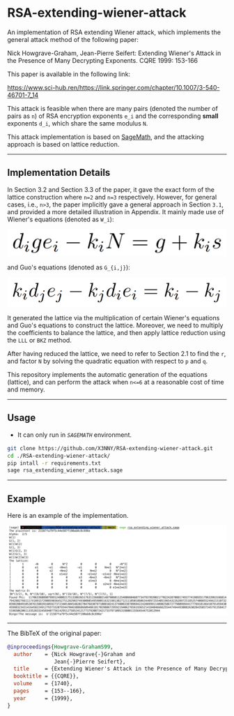 # RSA-extending-wiener-attack

An implementation of RSA extending Wiener attack, which implements the general attack method of the following paper:

Nick Howgrave-Graham, Jean-Pierre Seifert:
Extending Wiener's Attack in the Presence of Many Decrypting Exponents. CQRE 1999: 153-166

This paper is available in the following link:

https://www.sci-hub.ren/https://link.springer.com/chapter/10.1007/3-540-46701-7_14

This attack is feasible when there are many pairs (denoted the number of pairs as `n`) of RSA encryption exponents `e_i` and the corresponding **small** exponents `d_i`, which share the same modulus `N`.

This attack implementation is based on [SageMath](https://www.sagemath.org/), and the attacking approach is based on lattice reduction.

---

## Implementation Details

In Section 3.2 and Section 3.3 of the paper, it gave the exact form of the lattice construction where `n=2` and `n=3` respectively. However, for general cases, i.e., `n>3`, the paper implicitly gave a general approach in Section `3.1`, and provided a more detailed illustration in Appendix. It mainly made use of Wiener's equations (denoted as `W_i`):

![Wiener's equations](images/wiener.png)

and Guo's equations (denoted as `G_{i,j}`):

![Guo's equations](images/guo.png)

It generated the lattice via the multiplication of certain Wiener's equations and Guo's equations to construct the lattice. Moreover, we need to multiply the coefficients to balance the lattice, and then apply lattice reduction using the `LLL` or `BKZ` method.

After having reduced the lattice, we need to refer to Section 2.1 to find the `r`, and factor `N` by solving the quadratic equation with respect to `p` and `q`.

This repository implements the automatic generation of the equations (lattice), and can perform the attack when `n<=6` at a reasonable cost of time and memory.

---

## Usage

* It can only run in *`SAGEMATH`* environment.

```bash
git clone https://github.com/X3NNY/RSA-extending-wiener-attack.git
cd ./RSA-extending-wiener-attack/
pip intall -r requirements.txt
sage rsa_extending_wiener_attack.sage
```

---

## Example

Here is an example of the implementation.

![example](images/example.png)

---

The BibTeX of the original paper:

```bibtex
@inproceedings{Howgrave-GrahamS99,
  author    = {Nick Howgrave{-}Graham and
               Jean{-}Pierre Seifert},
  title     = {Extending Wiener's Attack in the Presence of Many Decrypting Exponents},
  booktitle = {{CQRE}},
  volume    = {1740},
  pages     = {153--166},
  year      = {1999},
}
```